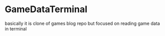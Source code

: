 # GameDataTerminal
basically it is clone of games blog repo but focused on reading game data in terminal
